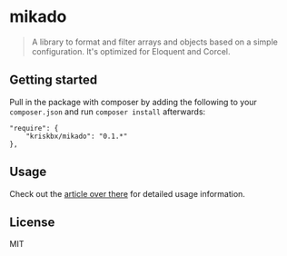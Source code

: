 # mikado

> A library to format and filter arrays and objects based on a simple configuration. It's optimized for Eloquent and Corcel.

## Getting started

Pull in the package with composer by adding the following to your `composer.json` and run `composer install` afterwards:

```
"require": {
    "kriskbx/mikado": "0.1.*"
},
```

## Usage

Check out the [article over there](http://kris.cool/2015/08/building-wordpress-apis-with-laravel-lumen) for detailed usage information.

## License

MIT